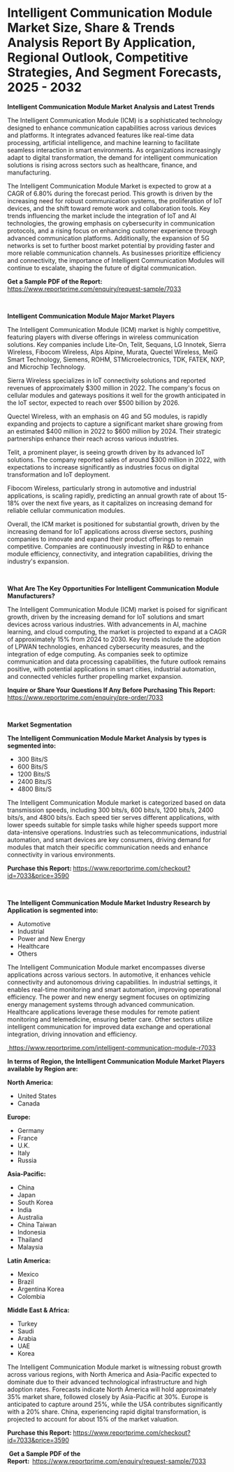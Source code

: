<p><h1>Intelligent Communication Module Market Size, Share & Trends Analysis Report By Application, Regional Outlook, Competitive Strategies, And Segment Forecasts, 2025 - 2032</h1></p><p><strong>Intelligent Communication Module Market Analysis and Latest Trends</strong></p>
<p><p>The Intelligent Communication Module (ICM) is a sophisticated technology designed to enhance communication capabilities across various devices and platforms. It integrates advanced features like real-time data processing, artificial intelligence, and machine learning to facilitate seamless interaction in smart environments. As organizations increasingly adapt to digital transformation, the demand for intelligent communication solutions is rising across sectors such as healthcare, finance, and manufacturing.</p><p>The Intelligent Communication Module Market is expected to grow at a CAGR of 6.80% during the forecast period. This growth is driven by the increasing need for robust communication systems, the proliferation of IoT devices, and the shift toward remote work and collaboration tools. Key trends influencing the market include the integration of IoT and AI technologies, the growing emphasis on cybersecurity in communication protocols, and a rising focus on enhancing customer experience through advanced communication platforms. Additionally, the expansion of 5G networks is set to further boost market potential by providing faster and more reliable communication channels. As businesses prioritize efficiency and connectivity, the importance of Intelligent Communication Modules will continue to escalate, shaping the future of digital communication.</p></p>
<p><strong>Get a Sample PDF of the Report:&nbsp;</strong> <a href="https://www.reportprime.com/enquiry/request-sample/7033?utm_campaign=4560&utm_medium=2&utm_source=Github&utm_content=ia&utm_term=17052025&utm_id=intelligent-communication-module">https://www.reportprime.com/enquiry/request-sample/7033</a></p>
<p>&nbsp;</p>
<p><strong>Intelligent Communication Module Major Market Players</strong></p>
<p><p>The Intelligent Communication Module (ICM) market is highly competitive, featuring players with diverse offerings in wireless communication solutions. Key companies include Lite-On, Telit, Sequans, LG Innotek, Sierra Wireless, Fibocom Wireless, Alps Alpine, Murata, Quectel Wireless, MeiG Smart Technology, Siemens, ROHM, STMicroelectronics, TDK, FATEK, NXP, and Microchip Technology.</p><p>Sierra Wireless specializes in IoT connectivity solutions and reported revenues of approximately $300 million in 2022. The company's focus on cellular modules and gateways positions it well for the growth anticipated in the IoT sector, expected to reach over $500 billion by 2026.</p><p>Quectel Wireless, with an emphasis on 4G and 5G modules, is rapidly expanding and projects to capture a significant market share growing from an estimated $400 million in 2022 to $600 million by 2024. Their strategic partnerships enhance their reach across various industries.</p><p>Telit, a prominent player, is seeing growth driven by its advanced IoT solutions. The company reported sales of around $300 million in 2022, with expectations to increase significantly as industries focus on digital transformation and IoT deployment.</p><p>Fibocom Wireless, particularly strong in automotive and industrial applications, is scaling rapidly, predicting an annual growth rate of about 15-18% over the next five years, as it capitalizes on increasing demand for reliable cellular communication modules.</p><p>Overall, the ICM market is positioned for substantial growth, driven by the increasing demand for IoT applications across diverse sectors, pushing companies to innovate and expand their product offerings to remain competitive. Companies are continuously investing in R&D to enhance module efficiency, connectivity, and integration capabilities, driving the industry's expansion.</p></p>
<p>&nbsp;</p>
<p><strong>What Are The Key Opportunities For Intelligent Communication Module Manufacturers?</strong></p>
<p><p>The Intelligent Communication Module (ICM) market is poised for significant growth, driven by the increasing demand for IoT solutions and smart devices across various industries. With advancements in AI, machine learning, and cloud computing, the market is projected to expand at a CAGR of approximately 15% from 2024 to 2030. Key trends include the adoption of LPWAN technologies, enhanced cybersecurity measures, and the integration of edge computing. As companies seek to optimize communication and data processing capabilities, the future outlook remains positive, with potential applications in smart cities, industrial automation, and connected vehicles further propelling market expansion.</p></p>
<p><strong>Inquire or Share Your Questions If Any Before Purchasing This Report:</strong> <a href="https://www.reportprime.com/enquiry/pre-order/7033?utm_campaign=4560&utm_medium=2&utm_source=Github&utm_content=ia&utm_term=17052025&utm_id=intelligent-communication-module">https://www.reportprime.com/enquiry/pre-order/7033</a></p>
<p>&nbsp;</p>
<p><strong>Market Segmentation</strong></p>
<p><strong>The Intelligent Communication Module Market Analysis by types is segmented into:</strong></p>
<p><ul><li>300 Bits/S</li><li>600 Bits/S</li><li>1200 Bits/S</li><li>2400 Bits/S</li><li>4800 Bits/S</li></ul></p>
<p><p>The Intelligent Communication Module market is categorized based on data transmission speeds, including 300 bits/s, 600 bits/s, 1200 bits/s, 2400 bits/s, and 4800 bits/s. Each speed tier serves different applications, with lower speeds suitable for simple tasks while higher speeds support more data-intensive operations. Industries such as telecommunications, industrial automation, and smart devices are key consumers, driving demand for modules that match their specific communication needs and enhance connectivity in various environments.</p></p>
<p><strong>Purchase this Report:&nbsp;</strong><a href="https://www.reportprime.com/checkout?id=7033&price=3590&utm_campaign=4560&utm_medium=2&utm_source=Github&utm_content=ia&utm_term=17052025&utm_id=intelligent-communication-module">https://www.reportprime.com/checkout?id=7033&price=3590</a></p>
<p>&nbsp;</p>
<p><strong>The Intelligent Communication Module Market Industry Research by Application is segmented into:</strong></p>
<p><ul><li>Automotive</li><li>Industrial</li><li>Power and New Energy</li><li>Healthcare</li><li>Others</li></ul></p>
<p><p>The Intelligent Communication Module market encompasses diverse applications across various sectors. In automotive, it enhances vehicle connectivity and autonomous driving capabilities. In industrial settings, it enables real-time monitoring and smart automation, improving operational efficiency. The power and new energy segment focuses on optimizing energy management systems through advanced communication. Healthcare applications leverage these modules for remote patient monitoring and telemedicine, ensuring better care. Other sectors utilize intelligent communication for improved data exchange and operational integration, driving innovation and efficiency.</p></p>
<p><a href="https://www.reportprime.com/intelligent-communication-module-r7033?utm_campaign=4560&utm_medium=2&utm_source=Github&utm_content=ia&utm_term=17052025&utm_id=intelligent-communication-module">&nbsp;https://www.reportprime.com/intelligent-communication-module-r7033</a></p>
<p><strong>In terms of Region, the Intelligent Communication Module Market Players available by Region are:</strong></p>
<p>
    <p> <strong> North America: </strong>
        <ul>
            <li>United States</li>
            <li>Canada</li>
        </ul>
        </p> 
    <p> <strong> Europe: </strong>
        <ul>
            <li>Germany</li>
            <li>France</li>
            <li>U.K.</li>
            <li>Italy</li>
            <li>Russia</li>
        </ul>
        </p> 
    <p> <strong> Asia-Pacific: </strong>
        <ul>
            <li>China</li>
            <li>Japan</li>
            <li>South Korea</li>
            <li>India</li>
            <li>Australia</li>
            <li>China Taiwan</li>
            <li>Indonesia</li>
            <li>Thailand</li>
            <li>Malaysia</li>
        </ul>
        </p> 
    <p> <strong> Latin America: </strong>
        <ul>
            <li>Mexico</li>
            <li>Brazil</li>
            <li>Argentina Korea</li>
            <li>Colombia</li>
        </ul>
        </p> 
    <p> <strong> Middle East & Africa: </strong>
        <ul>
            <li>Turkey</li>
            <li>Saudi</li>
            <li>Arabia</li>
            <li>UAE</li>
            <li>Korea</li>
        </ul>
    </p>
    </p>
<p><p>The Intelligent Communication Module market is witnessing robust growth across various regions, with North America and Asia-Pacific expected to dominate due to their advanced technological infrastructure and high adoption rates. Forecasts indicate North America will hold approximately 35% market share, followed closely by Asia-Pacific at 30%. Europe is anticipated to capture around 25%, while the USA contributes significantly with a 20% share. China, experiencing rapid digital transformation, is projected to account for about 15% of the market valuation.</p></p>
<p><strong>Purchase this Report: </strong><a href="https://www.reportprime.com/checkout?id=7033&price=3590&utm_campaign=4560&utm_medium=2&utm_source=Github&utm_content=ia&utm_term=17052025&utm_id=intelligent-communication-module">https://www.reportprime.com/checkout?id=7033&price=3590</a></p>
<p>&nbsp;<strong>Get a Sample PDF of the Report:&nbsp;&nbsp;</strong><a href="https://www.reportprime.com/enquiry/request-sample/7033?utm_campaign=4560&utm_medium=2&utm_source=Github&utm_content=ia&utm_term=17052025&utm_id=intelligent-communication-module">https://www.reportprime.com/enquiry/request-sample/7033</a></p>
<p><strong></strong></p>
<p><p></p><p></p><p></p></p>